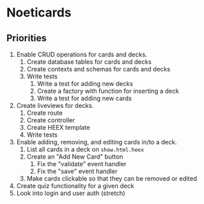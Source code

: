 # Noeticards

## Priorities

1. Enable CRUD operations for cards and decks.
    1. Create database tables for cards and decks
    2. Create contexts and schemas for cards and decks
    3. Write tests
        1. Write a test for adding new decks
        2. Create a factory with function for inserting a deck
        3. Write a test for adding new cards
2. Create liveviews for decks.
    1. Create route
    2. Create controller
    3. Create HEEX template
    4. Write tests
3. Enable adding, removing, and editing cards in/to a deck.
    1. List all cards in a deck on `show.html.heex`
    2. Create an "Add New Card" button
        1. Fix the "validate" event handler
        2. Fix the "save" event handler
    3. Make cards clickable so that they can be removed or edited
4. Create quiz functionality for a given deck
5. Look into login and user auth (stretch)
